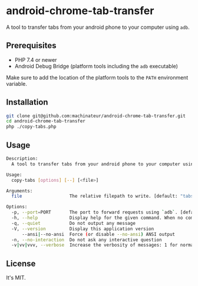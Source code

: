# android-chrome-tab-transfer

A tool to transfer tabs from your android phone to your computer using `adb`.

## Prerequisites

* PHP 7.4 or newer
* Android Debug Bridge (platform tools including the `adb` executable)

Make sure to add the location of the platform tools to the `PATH` environment variable.

## Installation

```bash
git clone git@github.com:machinateur/android-chrome-tab-transfer.git
cd android-chrome-tab-transfer
php ./copy-tabs.php
```

## Usage

```bash
Description:
  A tool to transfer tabs from your android phone to your computer using `adb`.

Usage:
  copy-tabs [options] [--] [<file>]

Arguments:
  file                  The relative filepath to write. [default: "tabs.json"]

Options:
  -p, --port=PORT       The port to forward requests using `adb`. [default: 9222]
  -h, --help            Display help for the given command. When no command is given display help for the copy-tabs command
  -q, --quiet           Do not output any message
  -V, --version         Display this application version
      --ansi|--no-ansi  Force (or disable --no-ansi) ANSI output
  -n, --no-interaction  Do not ask any interactive question
  -v|vv|vvv, --verbose  Increase the verbosity of messages: 1 for normal output, 2 for more verbose output and 3 for debug

```

## License

It's MIT.
